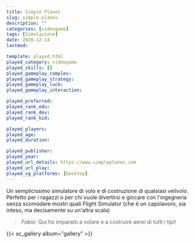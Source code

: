 ```yaml
---
title: Simple Planes
slug: simple-planes
description: ""
categories: [videogame]
tags: [Simulazione]
date: 2020-12-14
lastmod: 

template: played.html
played_category: videogame
played_skills: []
played_gameplay_complex: 
played_gameplay_strategy: 
played_gameplay_luck: 
played_gameplay_interaction: 

played_preferred: 
played_rank_edu: 
played_rank_dev: 
played_rank_kid: 

played_players: 
played_age: 
played_duration: 

played_publisher: 
played_year: 
played_url_details: https://www.simpleplanes.com
played_url_play: 
played_vg_platforms: [Desktop]
---
```


Un semplicissimo simulatore di volo e di costruzione di qualsiasi velivolo.
Perfetto per i ragazzi o per chi vuole divertirsi e giocare con l'ingegneria senza scomodare mostri quali Flight Simulator (che è un capolavoro, sia inteso, ma decisamente su un'altra scala)

> *Fabio:*
> Qui ho imparato a volare e a costruire aerei di tutti i tipi!

{{< sc_gallery album="gallery" >}}
